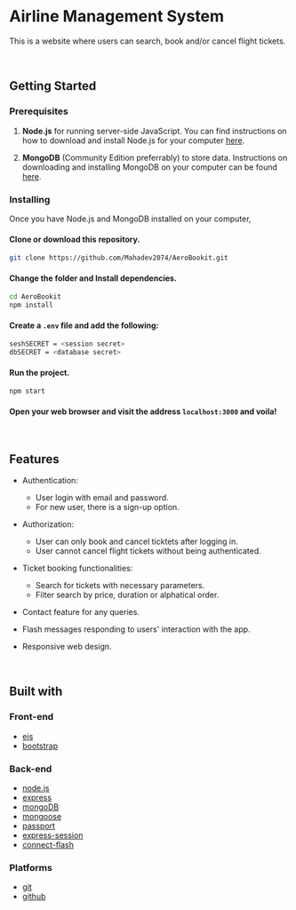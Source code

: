 
# Airline Management System

This is a website where users can search, book and/or cancel flight tickets.




<br>

## Getting Started

### Prerequisites

1. **Node.js** for running server-side JavaScript. You can find instructions on how to download and install Node.js for your computer [here](https://nodejs.org/en/download/).

2. **MongoDB** (Community Edition preferrably) to store data. Instructions on downloading and installing MongoDB on your computer can be found [here](https://docs.mongodb.com/manual/installation/).

### Installing

Once you have Node.js and MongoDB installed on your computer,

#### Clone or download this repository.
```sh
git clone https://github.com/Mahadev2074/AeroBookit.git

```

#### Change the folder and Install dependencies.
```sh
cd AeroBookit
npm install
```

#### Create a `.env` file and add the following:
```sh
seshSECRET = <session secret>
dbSECRET = <database secret>
```

#### Run the project.
```sh
npm start
```

#### Open your web browser and visit the address `localhost:3000` and voila!

<br>

## Features

* Authentication:
  * User login with email and password.
  * For new user, there is a sign-up option.

* Authorization:
  * User can only book and cancel ticktets after logging in.
  * User cannot cancel flight tickets without being authenticated.

* Ticket booking functionalities:
  * Search for tickets with necessary parameters.
  * Filter search by price, duration or alphatical order.

* Contact feature for any queries.

* Flash messages responding to users' interaction with the app.

* Responsive web design.

<br>

## Built with

### Front-end

* [ejs](http://ejs.co/)
* [bootstrap](https://getbootstrap.com/)

### Back-end

* [node.js](https://nodejs.org/en/)
* [express](https://expressjs.com/)
* [mongoDB](https://www.mongodb.com/)
* [mongoose](http://mongoosejs.com/)
* [passport](http://www.passportjs.org/)
* [express-session](https://github.com/expressjs/session#express-session)
* [connect-flash](https://github.com/jaredhanson/connect-flash#connect-flash)

### Platforms

* [git](https://git-scm.com/)
* [github](https://github.com/)

